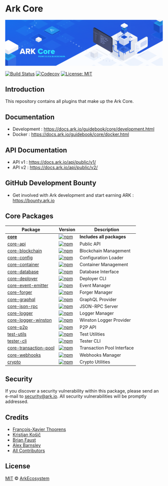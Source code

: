 # Ark Core

<p align="center">
    <img src="./banner.png" />
</p>

[![Build Status](https://badgen.now.sh/circleci/github/ArkEcosystem/core)](https://circleci.com/gh/ArkEcosystem/core)
[![Codecov](https://badgen.now.sh/codecov/c/github/arkecosystem/core)](https://codecov.io/gh/arkecosystem/core)
[![License: MIT](https://badgen.now.sh/badge/license/MIT/green)](https://opensource.org/licenses/MIT)

## Introduction

This repository contains all plugins that make up the Ark Core.

## Documentation

- Development : https://docs.ark.io/guidebook/core/development.html
- Docker : https://docs.ark.io/guidebook/core/docker.html

## API Documentation

- API v1 : https://docs.ark.io/api/public/v1/
- API v2 : https://docs.ark.io/api/public/v2/

## GitHub Development Bounty

- Get involved with Ark development and start earning ARK : https://bounty.ark.io

## Core Packages

| Package                                                  | Version                                                                                                                                           | Description                |
| -------------------------------------------------------- | ------------------------------------------------------------------------------------------------------------------------------------------------- | -------------------------- |
| **[core](/packages/core)**                               | [![npm](https://img.shields.io/npm/v/@arkecosystem/core.svg)](https://www.npmjs.com/package/@arkecosystem/core)                                   | **Includes all packages**  |
| [core-api](/packages/core-api)                           | [![npm](https://img.shields.io/npm/v/@arkecosystem/core-api.svg)](https://www.npmjs.com/package/@arkecosystem/core-api)                           | Public API                 |
| [core-blockchain](/packages/core-blockchain)             | [![npm](https://img.shields.io/npm/v/@arkecosystem/core-blockchain.svg)](https://www.npmjs.com/package/@arkecosystem/core-blockchain)             | Blockchain Management      |
| [core-config](/packages/core-config)                     | [![npm](https://img.shields.io/npm/v/@arkecosystem/core-config.svg)](https://www.npmjs.com/package/@arkecosystem/core-config)                     | Configuration Loader       |
| [core-container](/packages/core-container)               | [![npm](https://img.shields.io/npm/v/@arkecosystem/core-container.svg)](https://www.npmjs.com/package/@arkecosystem/core-container)               | Container Management       |
| [core-database](/packages/core-database)                 | [![npm](https://img.shields.io/npm/v/@arkecosystem/core-database.svg)](https://www.npmjs.com/package/@arkecosystem/core-database)                 | Database Interface         |
| [core-deployer](/packages/core-deployer)                 | [![npm](https://img.shields.io/npm/v/@arkecosystem/core-deployer.svg)](https://www.npmjs.com/package/@arkecosystem/core-deployer)                 | Deployer CLI               |
| [core-event-emitter](/packages/core-event-emitter)       | [![npm](https://img.shields.io/npm/v/@arkecosystem/core-event-emitter.svg)](https://www.npmjs.com/package/@arkecosystem/core-event-emitter)       | Event Manager              |
| [core-forger](/packages/core-forger)                     | [![npm](https://img.shields.io/npm/v/@arkecosystem/core-forger.svg)](https://www.npmjs.com/package/@arkecosystem/core-forger)                     | Forger Manager             |
| [core-graphql](/packages/core-graphql)                   | [![npm](https://img.shields.io/npm/v/@arkecosystem/core-graphql.svg)](https://www.npmjs.com/package/@arkecosystem/core-graphql)                   | GraphQL Provider           |
| [core-json-rpc](/packages/core-json-rpc)                 | [![npm](https://img.shields.io/npm/v/@arkecosystem/core-json-rpc.svg)](https://www.npmjs.com/package/@arkecosystem/core-json-rpc)                 | JSON-RPC Server            |
| [core-logger](/packages/core-logger)                     | [![npm](https://img.shields.io/npm/v/@arkecosystem/core-logger.svg)](https://www.npmjs.com/package/@arkecosystem/core-logger)                     | Logger Manager             |
| [core-logger-winston](/packages/core-logger-winston)     | [![npm](https://img.shields.io/npm/v/@arkecosystem/core-logger-winston.svg)](https://www.npmjs.com/package/@arkecosystem/core-logger-winston)     | Winston Logger Provider    |
| [core-p2p](/packages/core-p2p)                           | [![npm](https://img.shields.io/npm/v/@arkecosystem/core-p2p.svg)](https://www.npmjs.com/package/@arkecosystem/core-p2p)                           | P2P API                    |
| [test-utils](/packages/core-test-utils)                  | [![npm](https://img.shields.io/npm/v/@arkecosystem/core-test-utils.svg)](https://www.npmjs.com/package/@arkecosystem/core-test-utils)             | Test Utilities             |
| [tester-cli](/packages/core-tester-cli)                  | [![npm](https://img.shields.io/npm/v/@arkecosystem/core-tester-cli.svg)](https://www.npmjs.com/package/@arkecosystem/core-tester-cli)             | Tester CLI                 |
| [core-transaction-pool](/packages/core-transaction-pool) | [![npm](https://img.shields.io/npm/v/@arkecosystem/core-transaction-pool.svg)](https://www.npmjs.com/package/@arkecosystem/core-transaction-pool) | Transaction Pool Interface |
| [core-webhooks](/packages/core-webhooks)                 | [![npm](https://img.shields.io/npm/v/@arkecosystem/core-webhooks.svg)](https://www.npmjs.com/package/@arkecosystem/core-webhooks)                 | Webhooks Manager           |
| [crypto](/packages/crypto)                               | [![npm](https://img.shields.io/npm/v/@arkecosystem/crypto.svg)](https://www.npmjs.com/package/@arkecosystem/crypto)                               | Crypto Utilities           |

## Security

If you discover a security vulnerability within this package, please send an e-mail to security@ark.io. All security vulnerabilities will be promptly addressed.

## Credits

- [François-Xavier Thoorens](https://github.com/fix)
- [Kristjan Košič](https://github.com/kristjank)
- [Brian Faust](https://github.com/faustbrian)
- [Alex Barnsley](https://github.com/alexbarnsley)
- [All Contributors](../../contributors)

## License

[MIT](LICENSE) © [ArkEcosystem](https://ark.io)

